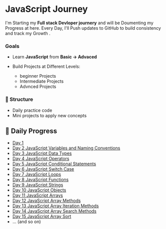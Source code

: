 


# JavaScript  Journey 
I'm Starting my **Full stack Devloper journery** and will be Doumenting my Progress at here.
Every Day, I'll Push updates to  GitHub to build consistency and track my Growth .


### Goals 
* Learn **JavaScript** from **Basic -> Advaced** 
* Build Projects at Different Levels:
  
  * beginner Projects
  * Intermediate Projects
  * Advnced Projects


### 📂 Structure

* Daily practice code
* Mini projects to apply new concepts






## 📂 Daily Progress
- [Day 1 ](./Day1/README.md)
- [Day 2  JavaScript Variables and Naming Conventions](./Day2/README.md)
- [Day 3 JavaScript Data Types ](./Day3/README.md)
- [Day 4 JavaScript Operators ](./Day4/README.md)
- [Day 5 JavaScript Conditional Statements](./Day5/README.md)
- [Day 6 JavaScript Switch Case ](./Day6/README.md)
- [Day 7 JavaScript Loops ](./Day7/README.md)
- [Day 8 JavaScript Functions  ](./Day8/README.md)
- [Day 9 JavaScript Strings](./Day9/REAMDE.md)
- [Day 10 JavaScript Objects](./Day10/README.md)
- [Day 11 JavaScript Arrays ](./Day11/README.md)
- [Day 12 JavaScript Array Methods](./Day12/README.md)
- [Day 13 JavaScript Array Iteration Methods](./Day13./README.md)
- [Day 14 JavaScript Array Search Methods](./Day14/README.md)
- [Day 15 JavaScript Array Sort](./Day15/README.md)
- ... (and so on)
